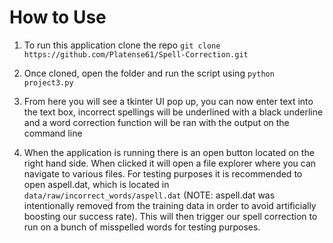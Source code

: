 # How to Use

1. To run this application clone the repo ```git clone https://github.com/Platense61/Spell-Correction.git```  

2. Once cloned, open the folder and run the script using ```python project3.py```  

3. From here you will see a tkinter UI pop up, you can now enter text into the text box, incorrect spellings will be underlined with a black underline and a word correction function will be ran with the output on the command line

4. When the application is running there is an open button located on the right hand side. When clicked it will open a file explorer where you can navigate to various files. For testing purposes it is recommended to open aspell.dat, which is located in ```data/raw/incorrect_words/aspell.dat``` (NOTE: aspell.dat was intentionally removed from the training data in order to avoid artificially boosting our success rate). This will then trigger our spell correction to run on a bunch of misspelled words for testing purposes.  
